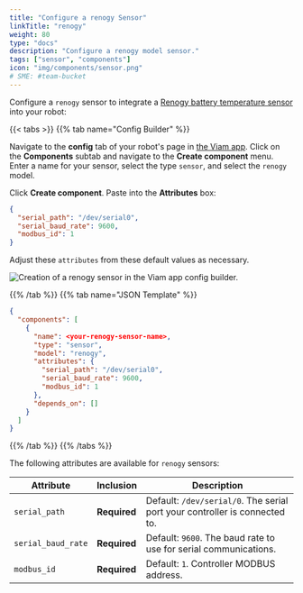 ```yaml
---
title: "Configure a renogy Sensor"
linkTitle: "renogy"
weight: 80
type: "docs"
description: "Configure a renogy model sensor."
tags: ["sensor", "components"]
icon: "img/components/sensor.png"
# SME: #team-bucket
---
```


Configure a `renogy` sensor to integrate a [Renogy battery temperature sensor](https://www.amazon.com/Renogy-Battery-Temperature-Sensor-Controllers/dp/B07WMMJFWY) into your robot:

{{< tabs >}}
{{% tab name="Config Builder" %}}

Navigate to the **config** tab of your robot's page in [the Viam app](https://app.viam.com).
Click on the **Components** subtab and navigate to the **Create component** menu.
Enter a name for your sensor, select the type `sensor`, and select the `renogy` model.

Click **Create component**.
Paste into the **Attributes** box:

``` json
{
  "serial_path": "/dev/serial0",
  "serial_baud_rate": 9600,
  "modbus_id": 1
}
```

Adjust these `attributes` from these default values as necessary.

![Creation of a renogy sensor in the Viam app config builder.](../img/renogy-sensor-ui-config.png)

{{% /tab %}}
{{% tab name="JSON Template" %}}

```json {class="line-numbers linkable-line-numbers"}
{
  "components": [
    {
      "name": <your-renogy-sensor-name>,
      "type": "sensor",
      "model": "renogy",
      "attributes": {
        "serial_path": "/dev/serial0",
        "serial_baud_rate": 9600,
        "modbus_id": 1
      },
      "depends_on": []
    }
  ]
}
```

{{% /tab %}}
{{% /tabs %}}

The following attributes are available for `renogy` sensors:

| Attribute | Inclusion | Description |
| ----------- | -------------- | --------------  |
| `serial_path`  | **Required** | Default: `/dev/serial/0`. The serial port your controller is connected to. |
| `serial_baud_rate` | **Required** | Default: `9600`. The baud rate to use for serial communications. |
| `modbus_id`  | **Required** | Default: `1`. Controller MODBUS address. |
